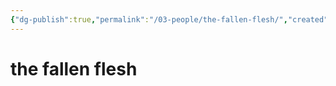 ```yaml
---
{"dg-publish":true,"permalink":"/03-people/the-fallen-flesh/","created":"2024-10-28T09:24:13.000-05:00","updated":"2024-10-30T09:28:06.000-05:00"}
---
```


# the fallen flesh
